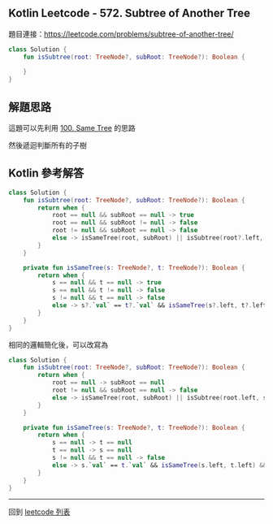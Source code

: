 ## Kotlin Leetcode - 572. Subtree of Another Tree

題目連接：<https://leetcode.com/problems/subtree-of-another-tree/>

```kotlin
class Solution {
    fun isSubtree(root: TreeNode?, subRoot: TreeNode?): Boolean {
        
    }
}
```

## 解題思路

這題可以先利用 [100. Same Tree](100.md) 的思路

然後遞迴判斷所有的子樹

## Kotlin 參考解答

```kotlin
class Solution {
    fun isSubtree(root: TreeNode?, subRoot: TreeNode?): Boolean {
        return when {
            root == null && subRoot == null -> true
            root == null && subRoot != null -> false
            root != null && subRoot == null -> false
            else -> isSameTree(root, subRoot) || isSubtree(root?.left, subRoot) || isSubtree(root?.right, subRoot)
        }
    }

    private fun isSameTree(s: TreeNode?, t: TreeNode?): Boolean {
        return when {
            s == null && t == null -> true
            s == null && t != null -> false
            s != null && t == null -> false
            else -> s?.`val` == t?.`val` && isSameTree(s?.left, t?.left) && isSameTree(s?.right, t?.right)
        }
    }
}
```

相同的邏輯簡化後，可以改寫為

```kotlin
class Solution {
    fun isSubtree(root: TreeNode?, subRoot: TreeNode?): Boolean {
        return when {
            root == null -> subRoot == null
            root != null && subRoot == null -> false
            else -> isSameTree(root, subRoot) || isSubtree(root.left, subRoot) || isSubtree(root.right, subRoot)
        }
    }

    private fun isSameTree(s: TreeNode?, t: TreeNode?): Boolean {
        return when {
            s == null -> t == null
            t == null -> s == null
            s != null && t == null -> false
            else -> s.`val` == t.`val` && isSameTree(s.left, t.left) && isSameTree(s.right, t.right)
        }
    }
}
```
------

回到 [leetcode 列表](index.md)

